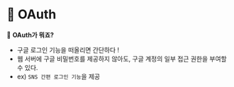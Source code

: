 # 🔗 OAuth

🌱 **OAuth가 뭐죠?**
- 구글 로그인 기능을 떠올리면 간단하다 !
- 웹 서버에 구글 비밀번호를 제공하지 않아도, 구글 계정의 일부 접근 권한을 부여할 수 있다.
- ex) `SNS 간편 로그인 기능`을 제공 
